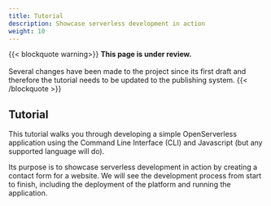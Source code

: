 ```yaml
---
title: Tutorial
description: Showcase serverless development in action
weight: 10
---
```


{{< blockquote warning>}}
<strong>This page is under review.</strong><br/>
<br/>
Several changes have been made to the project since its first draft and therefore the
tutorial needs to be updated to the publishing system.
{{< /blockquote >}}

## Tutorial

This tutorial walks you through developing a simple OpenServerless
application using the Command Line Interface (CLI) and Javascript (but
any supported language will do).

Its purpose is to showcase serverless development in action by creating
a contact form for a website. We will see the development process from
start to finish, including the deployment of the platform and running
the application.

